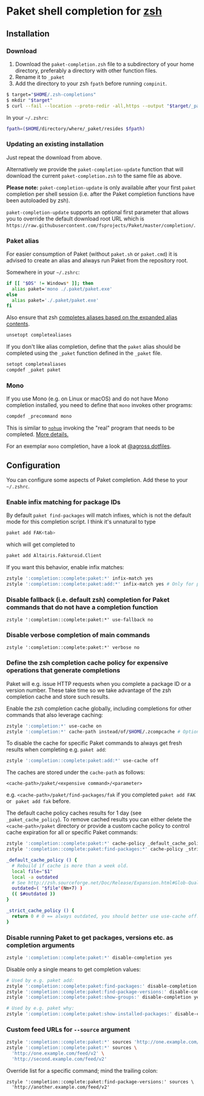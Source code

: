 # Paket shell completion for [zsh](http://zsh.org/)

## Installation

### Download

1. Download the `paket-completion.zsh` file to a subdirectory of your home
   directory, preferably a directory with other function files.
1. Rename it to `_paket`
1. Add the directory to your zsh `fpath` before running `compinit`.

```sh
$ target="$HOME/.zsh-completions"
$ mkdir "$target"
$ curl --fail --location --proto-redir -all,https --output "$target/_paket" https://raw.githubusercontent.com/fsprojects/Paket/master/completion/paket-completion.zsh
```

In your `~/.zshrc`:

```sh
fpath=($HOME/directory/where/_paket/resides $fpath)
```

### Updating an existing installation

Just repeat the download from above.

Alternatively we provide the `paket-completion-update` function that will
download the current `paket-completion.zsh` to the same file as above.

**Please note:** `paket-completion-update` is only available after your
first `paket` completion per shell session (i.e. after the Paket completion
functions have been autoloaded by zsh).

`paket-completion-update` supports an optional first parameter that allows you
to override the default download root URL which is
`https://raw.githubusercontent.com/fsprojects/Paket/master/completion/`.

### Paket alias

For easier consumption of Paket (without `paket.sh` or `paket.cmd`) it is advised
to create an alias and always run Paket from the repository root.

Somewhere in your `~/.zshrc`:

```sh
if [[ "$OS" != Windows* ]]; then
  alias paket='mono ./.paket/paket.exe'
else
  alias paket='./.paket/paket.exe'
fi
```

Also ensure that zsh
[completes aliases based on the expanded alias contents](http://zsh.sourceforge.net/Doc/Release/Options.html#index-COMPLETEALIASES).

```sh
unsetopt completealiases
```

If you don't like alias completion, define that the `paket` alias should be
completed using the `_paket` function defined in the `_paket` file.

```sh
setopt completealiases
compdef _paket paket
```

### Mono

If you use Mono (e.g. on Linux or macOS) and do not have Mono completion
installed, you need to define that `mono` invokes other programs:

```sh
compdef _precommand mono
```

This is similar to [`nohup`](http://man7.org/linux/man-pages/man1/nohup.1p.html)
invoking the "real" program that needs to be completed.
[More details.](https://unix.stackexchange.com/a/178054/72946)

For an exemplar `mono` completion, have a look at
[@agross dotfiles](https://github.com/agross/dotfiles/tree/master/mono/functions/_mono).

## Configuration

You can configure some aspects of Paket completion. Add these to your
`~/.zshrc`.

### Enable infix matching for package IDs

By default `paket find-packages` will match infixes, which is not the default
mode for this completion script. I think it's unnatural to type

```sh
paket add FAK<tab>
```

which will get completed to

```sh
paket add Altairis.Fakturoid.Client
```

If you want this behavior, enable infix matches:

```sh
zstyle ':completion::complete:paket:*' infix-match yes
zstyle ':completion::complete:paket:add:*' infix-match yes # Only for paket add.
```

### Disable fallback (i.e. default zsh) completion for Paket commands that do not have a completion function

```
zstyle ':completion::complete:paket:*' use-fallback no
```

### Disable verbose completion of main commands

```
zstyle ':completion::complete:paket:*' verbose no
```

### Define the zsh completion cache policy for expensive operations that generate completions

Paket will e.g. issue HTTP requests when you complete a package ID or a
version number. These take time so we take advantage of the zsh
completion cache and store such results.

Enable the zsh completion cache globally, including completions for other
commands that also leverage caching:

```sh
zstyle ':completion:*' use-cache on
zstyle ':completion:*' cache-path instead/of/$HOME/.zcompcache # Optional.
```

To disable the cache for specific Paket commands to always get fresh
results when completing e.g. `paket add`:

```sh
zstyle ':completion::complete:paket:add:*' use-cache off
```

The caches are stored under the `cache-path` as follows:

```text
<cache-path>/paket/<expensive command>/<parameter>
```

e.g. `<cache-path>/paket/find-packages/fak` if you completed `paket add FAK` or
` paket add fak` before.

The default cache policy caches results for 1 day (see `_paket_cache_policy`).
To remove cached results you can either delete the
`<cache-path>/paket` directory or provide a custom cache policy to control
cache expiration for all or specific Paket commands:

```sh
zstyle ':completion::complete:paket:*' cache-policy _default_cache_policy
zstyle ':completion::complete:paket:find-packages:*' cache-policy _strict_cache_policy

_default_cache_policy () {
  # Rebuild if cache is more than a week old.
  local file="$1"
  local -a outdated
  # See http://zsh.sourceforge.net/Doc/Release/Expansion.html#Glob-Qualifiers
  outdated=( "$file"(Nm+7) )
  (( $#outdated ))
}

_strict_cache_policy () {
  return 0 # 0 == always outdated, you should better use use-cache off.
}
```

### Disable running Paket to get packages, versions etc. as completion arguments

```sh
zstyle ':completion::complete:paket:*' disable-completion yes
```

Disable only a single means to get completion values:

```sh
# Used by e.g. paket add:
zstyle ':completion::complete:paket:find-packages:' disable-completion yes
zstyle ':completion::complete:paket:find-package-versions:' disable-completion yes
zstyle ':completion::complete:paket:show-groups:' disable-completion yes

# Used by e.g. paket why:
zstyle ':completion::complete:paket:show-installed-packages:' disable-completion yes
```

### Custom feed URLs for `--source` argument

```sh
zstyle ':completion::complete:paket:*' sources 'http://one.example.com/feed/v2'
zstyle ':completion::complete:paket:*' sources \
  'http://one.example.com/feed/v2' \
  'http://second.example.com/feed/v2'
```

Override list for a specific command; mind the trailing colon:

```
zstyle ':completion::complete:paket:find-package-versions:' sources \
  'http://another.example.com/feed/v2'
```
